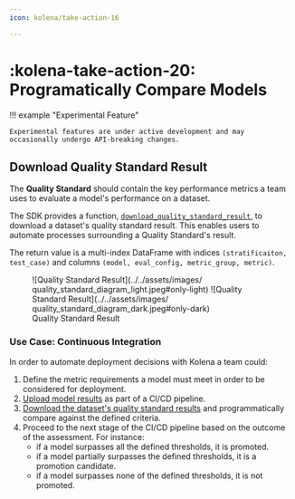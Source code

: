 ```yaml
---
icon: kolena/take-action-16

---
```


# :kolena-take-action-20: Programatically Compare Models

!!! example "Experimental Feature"

    Experimental features are under active development and may occasionally undergo API-breaking changes.

## Download Quality Standard Result

The **Quality Standard** should contain the key performance metrics a team uses to evaluate a model's performance on a
dataset.

The SDK provides a
function, [`download_quality_standard_result`](../../reference/experimental/index.md#kolena._experimental.quality_standard.download_quality_standard_result),
to download a dataset's quality standard result. This enables users to automate processes surrounding a Quality
Standard's result.

The return value is a multi-index DataFrame with indices `(stratificaiton, test_case)` and columns `(model, eval_config,
metric_group, metric)`.

<figure markdown>
![Quality Standard Result](../../assets/images/‎quality_standard_diagram_light.jpeg#only-light)
![Quality Standard Result](../../assets/images/‎quality_standard_diagram_dark.jpeg#only-dark)
<figcaption>Quality Standard Result</figcaption>
</figure>

### Use Case: Continuous Integration

In order to automate deployment decisions with Kolena a team could:

1. Define the metric requirements a model must meet in order to be considered for deployment.
2. [Upload model results](../../reference/dataset/index.md##kolena.dataset.evaluation.upload_results) as part of a CI/CD
   pipeline.
3. [Download the dataset's quality standard
   results](../../reference/experimental/index.md#kolena._experimental.quality_standard.download_quality_standard_result)
   and programmatically compare against the defined criteria.
4. Proceed to the next stage of the CI/CD pipeline based on the outcome of the assessment. For instance:
    * if a model surpasses all the defined thresholds, it is promoted.
    * if a model partially surpasses the defined thresholds, it is a promotion candidate.
    * if a model surpasses none of the defined thresholds, it is not promoted.
